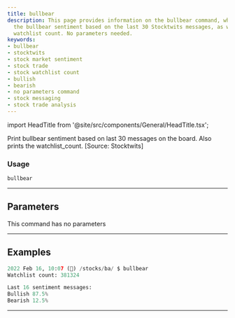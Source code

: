 ```yaml
---
title: bullbear
description: This page provides information on the bullbear command, which prints
  the bullbear sentiment based on the last 30 Stocktwits messages, as well as the
  watchlist count. No parameters needed.
keywords:
- bullbear
- stocktwits
- stock market sentiment
- stock trade
- stock watchlist count
- bullish
- bearish
- no parameters command
- stock messaging
- stock trade analysis
---
```


import HeadTitle from '@site/src/components/General/HeadTitle.tsx';

<HeadTitle title="stocks/ba/bullbear - Reference | OpenBB Terminal Docs" />

Print bullbear sentiment based on last 30 messages on the board. Also prints the watchlist_count. [Source: Stocktwits]

### Usage

```python
bullbear
```

---

## Parameters

This command has no parameters



---

## Examples

```python
2022 Feb 16, 10:07 (🦋) /stocks/ba/ $ bullbear
Watchlist count: 381324

Last 16 sentiment messages:
Bullish 87.5%
Bearish 12.5%
```
---
